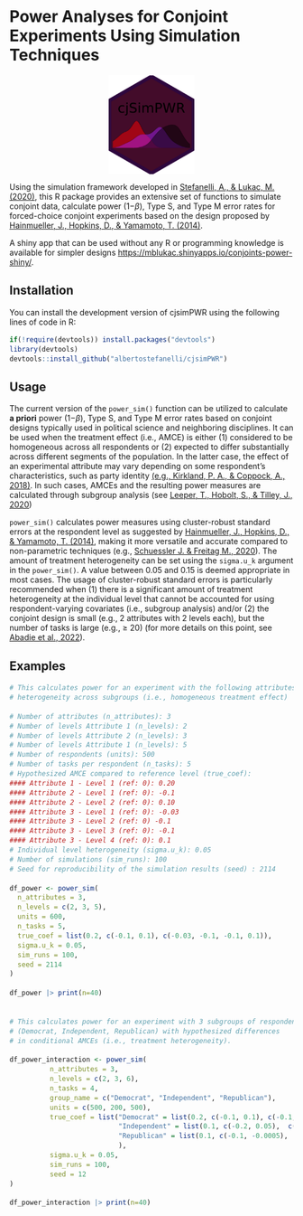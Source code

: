 Power Analyses for Conjoint Experiments Using Simulation Techniques
================

<img src="img/cjSimPWR_hex.png" width="30%" style="display: block; margin: auto;" />

Using the simulation framework developed in [Stefanelli, A., & Lukac, M.
(2020)](https://osf.io/preprints/socarxiv/spkcy/), this R package
provides an extensive set of functions to simulate conjoint data,
calculate power (1−$\beta$), Type S, and Type M error rates for
forced-choice conjoint experiments based on the design proposed by
[Hainmueller, J., Hopkins, D., & Yamamoto, T.
(2014)](https://www.cambridge.org/core/journals/political-analysis/article/causal-inference-in-conjoint-analysis-understanding-multidimensional-choices-via-stated-preference-experiments/414DA03BAA2ACE060FFE005F53EFF8C8).

A shiny app that can be used without any R or programming knowledge is
available for simpler designs
<https://mblukac.shinyapps.io/conjoints-power-shiny/>.

## Installation

You can install the development version of cjsimPWR using the following
lines of code in R:

``` r
if(!require(devtools)) install.packages("devtools")
library(devtools)
devtools::install_github("albertostefanelli/cjsimPWR")
```

## Usage

The current version of the `power_sim()` function can be utilized to
calculate **a priori** power (1−$\beta$), Type S, and Type M error rates
based on conjoint designs typically used in political science and
neighboring disciplines. It can be used when the treatment effect (i.e.,
AMCE) is either (1) considered to be homogeneous across all respondents
or (2) expected to differ substantially across different segments of the
population. In the latter case, the effect of an experimental attribute
may vary depending on some respondent’s characteristics, such as party
identity [(e.g., Kirkland, P. A., & Coppock, A.,
2018)](https://link.springer.com/article/10.1007/s11109-017-9414-8). In
such cases, AMCEs and the resulting power measures are calculated
through subgroup analysis (see [Leeper, T., Hobolt, S., & Tilley, J.,
2020](https://www.cambridge.org/core/journals/political-analysis/article/abs/measuring-subgroup-preferences-in-conjoint-experiments/4F2C21AC02753F1FFF2F5EA0F943C1B2))

`power_sim()` calculates power measures using cluster-robust standard
errors at the respondent level as suggested by [Hainmueller, J.,
Hopkins, D., & Yamamoto, T.
(2014)](https://www.cambridge.org/core/journals/political-analysis/article/causal-inference-in-conjoint-analysis-understanding-multidimensional-choices-via-stated-preference-experiments/414DA03BAA2ACE060FFE005F53EFF8C8),
making it more versatile and accurate compared to non-parametric
techniques (e.g., [Schuessler J. & Freitag M.,
2020](https://github.com/m-freitag/cjpowR)). The amount of treatment
heterogeneity can be set using the `sigma.u_k` argument in the
`power_sim()`. A value between 0.05 and 0.15 is deemed appropriate in
most cases. The usage of cluster-robust standard errors is particularly
recommended when (1) there is a significant amount of treatment
heterogeneity at the individual level that cannot be accounted for using
respondent-varying covariates (i.e., subgroup analysis) and/or (2) the
conjoint design is small (e.g., 2 attributes with 2 levels each), but
the number of tasks is large (e.g., ≥ 20) (for more details on this
point, see [Abadie et al.,
2022](https://academic.oup.com/qje/article/138/1/1/6750017)).

## Examples

``` r
# This calculates power for an experiment with the following attributes with no 
# heterogeneity across subgroups (i.e., homogeneous treatment effect)

# Number of attributes (n_attributes): 3
# Number of levels Attribute 1 (n_levels): 2
# Number of levels Attribute 2 (n_levels): 3
# Number of levels Attribute 1 (n_levels): 5
# Number of respondents (units): 500
# Number of tasks per respondent (n_tasks): 5
# Hypothesized AMCE compared to reference level (true_coef): 
#### Attribute 1 - Level 1 (ref: 0): 0.20 
#### Attribute 2 - Level 1 (ref: 0): -0.1 
#### Attribute 2 - Level 2 (ref: 0): 0.10 
#### Attribute 3 - Level 1 (ref: 0): -0.03 
#### Attribute 3 - Level 2 (ref: 0) -0.1 
#### Attribute 3 - Level 3 (ref: 0): -0.1 
#### Attribute 3 - Level 4 (ref: 0): 0.1
# Individual level heterogeneity (sigma.u_k): 0.05 
# Number of simulations (sim_runs): 100
# Seed for reproducibility of the simulation results (seed) : 2114

df_power <- power_sim(
  n_attributes = 3,
  n_levels = c(2, 3, 5),
  units = 600,
  n_tasks = 5,
  true_coef = list(0.2, c(-0.1, 0.1), c(-0.03, -0.1, -0.1, 0.1)),
  sigma.u_k = 0.05,
  sim_runs = 100,
  seed = 2114
)

df_power |> print(n=40)


# This calculates power for an experiment with 3 subgroups of respondents 
# (Democrat, Independent, Republican) with hypothesized differences 
# in conditional AMCEs (i.e., treatment heterogeneity). 

df_power_interaction <- power_sim(
          n_attributes = 3,
          n_levels = c(2, 3, 6),
          n_tasks = 4,
          group_name = c("Democrat", "Independent", "Republican"),
          units = c(500, 200, 500),
          true_coef = list("Democrat" = list(0.2, c(-0.1, 0.1), c(-0.1, -0.1, -0.1, 0.1, -0.03)),
                           "Independent" = list(0.1, c(-0.2, 0.05),  c(-0.1, 0.1, 0.1, 0.3, 0.01)),
                           "Republican" = list(0.1, c(-0.1, -0.0005),  c(-0.1, 0.2, -0.1, 0.1, -0.01))
                           ),
          sigma.u_k = 0.05,
          sim_runs = 100,
          seed = 12
)

df_power_interaction |> print(n=40)
```
